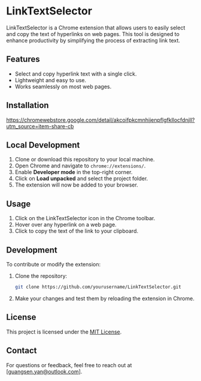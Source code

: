 # LinkTextSelector

LinkTextSelector is a Chrome extension that allows users to easily select and copy the text of hyperlinks on web pages. This tool is designed to enhance productivity by simplifying the process of extracting link text.

## Features

- Select and copy hyperlink text with a single click.
- Lightweight and easy to use.
- Works seamlessly on most web pages.

## Installation

https://chromewebstore.google.com/detail/akcoifpkcmnhijenpflgfkllocfdnjll?utm_source=item-share-cb 
  
## Local Development  
1. Clone or download this repository to your local machine.
2. Open Chrome and navigate to `chrome://extensions/`.
3. Enable **Developer mode** in the top-right corner.
4. Click on **Load unpacked** and select the project folder.
5. The extension will now be added to your browser.

## Usage

1. Click on the LinkTextSelector icon in the Chrome toolbar.
2. Hover over any hyperlink on a web page.
3. Click to copy the text of the link to your clipboard.

## Development

To contribute or modify the extension:

1. Clone the repository:
    ```bash
    git clone https://github.com/yourusername/LinkTextSelector.git
    ```
2. Make your changes and test them by reloading the extension in Chrome.

## License

This project is licensed under the [MIT License](LICENSE).

## Contact

For questions or feedback, feel free to reach out at [guangsen.yan@outlook.com].